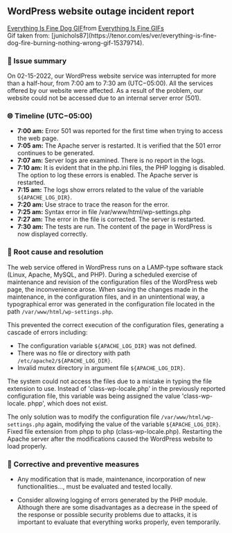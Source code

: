 ## WordPress website outage incident report

<div class="tenor-gif-embed" data-postid="15379714" data-share-method="host" data-aspect-ratio="1.79775" data-width="100%"><a href="https://tenor.com/view/everything-is-fine-dog-fire-burning-nothing-wrong-gif-15379714">Everything Is Fine Dog GIF</a>from <a href="https://tenor.com/search/everything+is+fine-gifs">Everything Is Fine GIFs</a></div> <script type="text/javascript" async src="https://tenor.com/embed.js"></script>
Gif taken from: [junichols87](https://tenor.com/es/ver/everything-is-fine-dog-fire-burning-nothing-wrong-gif-15379714).

### :memo: Issue summary

On 02-15-2022, our WordPress website service was interrupted for more than a half-hour, from 7:00 am to 7:30 am (UTC−05:00). All the services offered by our website were affected. As a result of the problem, our website could not be accessed due to an internal server error (501).

### :globe_with_meridians: Timeline (UTC−05:00)

- **7:00 am:** Error 501 was reported for the first time when trying to access the web page.
- **7:05 am:** The Apache server is restarted. It is verified that the 501 error continues to be generated.
- **7:07 am:** Server logs are examined. There is no report in the logs.
- **7:10 am:** It is evident that in the php.ini files, the PHP logging is disabled. The option to log these errors is enabled. The Apache server is restarted.
- **7:15 am:** The logs show errors related to the value of the variable `${APACHE_LOG_DIR}`.
- **7:20 am:** Use strace to trace the reason for the error.
- **7:25 am:** Syntax error in file /var/www/html/wp-settings.php
- **7:27 am:** The error in the file is corrected. The server is restarted.
- **7:30 am:** The tests are run. The content of the page in WordPress is now displayed correctly.

### :construction: Root cause and resolution
The web service offered in WordPress runs on a LAMP-type software stack (Linux, Apache, MySQL, and PHP). During a scheduled exercise of maintenance and revision of the configuration files of the WordPress web page, the inconvenience arose. When saving the changes made in the maintenance, in the configuration files, and in an unintentional way, a typographical error was generated in the configuration file located in the path `/var/www/html/wp-settings.php`. 

This prevented the correct execution of the configuration files, generating a cascade of errors including:
- The configuration variable `${APACHE_LOG_DIR}` was not defined.
- There was no file or directory with path `/etc/apache2/${APACHE_LOG_DIR}`.
- Invalid mutex directory in argument file `${APACHE_LOG_DIR}`. 

The system could not access the files due to a mistake in typing the file extension to use. Instead of 'class-wp-locale.php' in the previously reported configuration file, this variable was being assigned the value 'class-wp-locale. phpp', which does not exist.

The only solution was to modify the configuration file `/var/www/html/wp-settings.php` again, modifying the value of the variable `${APACHE_LOG_DIR}`. Fixed file extension from phpp to php (class-wp-locale.php). Restarting the Apache server after the modifications caused the WordPress website to load properly.

### :goal_net: Corrective and preventive measures

 - Any modification that is made, maintenance, incorporation of new
   functionalities..., must be evaluated and tested locally.

- Consider allowing logging of errors generated by the PHP module. Although there are some disadvantages as a decrease in the speed of the response or possible security problems due to attacks, it is important to evaluate that everything works properly, even temporarily.
